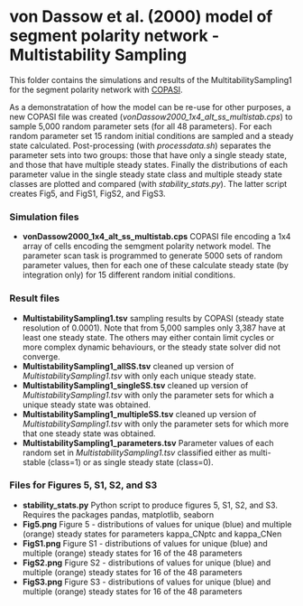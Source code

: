 # von Dassow et al. (2000) model of segment polarity network - Multistability Sampling
This folder contains the simulations and results of the MultitabilitySampling1 for the segment polarity network with [COPASI](https://copasi.org).

As a demonstratation of how the model can be re-use for other purposes, a new COPASI file was created (_vonDassow2000_1x4_alt_ss_multistab.cps_) to sample 5,000 random parameter sets (for all 48 parameters). For each random parameter set 15 random initial conditions are sampled and a steady state calculated. Post-processing (with _processdata.sh_) separates the parameter sets into two groups: those that have only a single steady state, and those that have multiple steady states. Finally the distributions of each parameter value in the single steady state class and multiple steady state classes are plotted and compared (with _stability_stats.py_). The latter script creates Fig5, and FigS1, FigS2, and FigS3.

### Simulation files
- **vonDassow2000_1x4_alt_ss_multistab.cps** COPASI file encoding a 1x4 array of cells encoding the semgment polarity network model. The parameter scan task is programmed to generate 5000 sets of random parameter values, then for each one of these calculate steady state (by integration only) for 15 different random initial conditions.

### Result files
- **MultistabilitySampling1.tsv** sampling results by COPASI (steady state resolution of 0.0001). Note that from 5,000 samples only 3,387 have at least one steady state. The others may either contain limit cycles or more complex dynamic behaviours, or the steady state solver did not converge.
- **MultistabilitySampling1_allSS.tsv** cleaned up version of _MultistabilitySampling1.tsv_ with only each unique steady state.
- **MultistabilitySampling1_singleSS.tsv** cleaned up version of _MultistabilitySampling1.tsv_ with only the parameter sets for which a unique steady state was obtained.
- **MultistabilitySampling1_multipleSS.tsv** cleaned up version of _MultistabilitySampling1.tsv_ with only the parameter sets for which more that one steady state was obtained.
- **MultistabilitySampling1_parameters.tsv** Parameter values of each random set in _MultistabilitySampling1.tsv_ classified either as multi-stable (class=1) or as single steady state (class=0).

### Files for Figures 5, S1, S2, and S3
- **stability_stats.py** Python script to produce figures 5, S1, S2, and S3. Requires the packages pandas, matplotlib, seaborn
- **Fig5.png** Figure 5 - distributions of values for unique (blue) and multiple (orange) steady states for parameters kappa_CNptc and kappa_CNen
- **FigS1.png** Figure S1 - distributions of values for unique (blue) and multiple (orange) steady states for 16 of the 48 parameters
- **FigS2.png** Figure S2 - distributions of values for unique (blue) and multiple (orange) steady states for 16 of the 48 parameters
- **FigS3.png** Figure S3 - distributions of values for unique (blue) and multiple (orange) steady states for 16 of the 48 parameters
